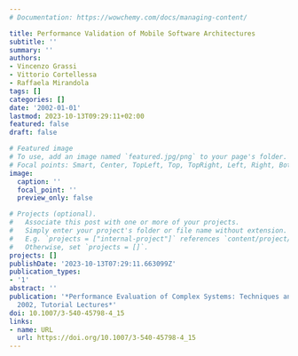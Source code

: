 ```yaml
---
# Documentation: https://wowchemy.com/docs/managing-content/

title: Performance Validation of Mobile Software Architectures
subtitle: ''
summary: ''
authors:
- Vincenzo Grassi
- Vittorio Cortellessa
- Raffaela Mirandola
tags: []
categories: []
date: '2002-01-01'
lastmod: 2023-10-13T09:29:11+02:00
featured: false
draft: false

# Featured image
# To use, add an image named `featured.jpg/png` to your page's folder.
# Focal points: Smart, Center, TopLeft, Top, TopRight, Left, Right, BottomLeft, Bottom, BottomRight.
image:
  caption: ''
  focal_point: ''
  preview_only: false

# Projects (optional).
#   Associate this post with one or more of your projects.
#   Simply enter your project's folder or file name without extension.
#   E.g. `projects = ["internal-project"]` references `content/project/deep-learning/index.md`.
#   Otherwise, set `projects = []`.
projects: []
publishDate: '2023-10-13T07:29:11.663099Z'
publication_types:
- '1'
abstract: ''
publication: '*Performance Evaluation of Complex Systems: Techniques and Tools, Performance
  2002, Tutorial Lectures*'
doi: 10.1007/3-540-45798-4_15
links:
- name: URL
  url: https://doi.org/10.1007/3-540-45798-4_15
---
```

